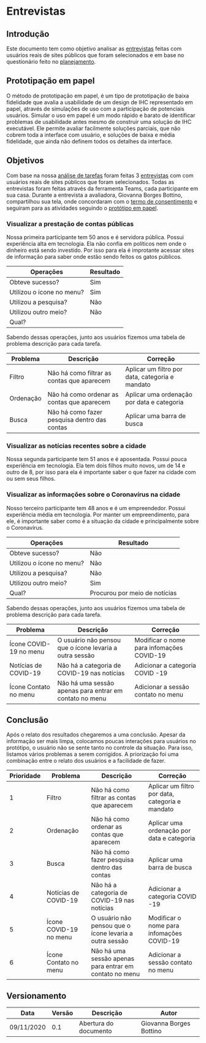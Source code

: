 # Entrevistas
## Introdução

Este documento tem como objetivo analisar as [entrevistas](design_avaliacao_desenvolvimento/prototipo_baixa_fidelidade/entrevista.md) feitas com usuários reais de sites públicos que foram selecionados e em base no questionário feito no [planejamento](design_avaliacao_desenvolvimento/prototipo_baixa_fidelidade/planejamento_avaliacao_prototipoPapel.md).

## Prototipação em papel

O método de prototipação em papel, é um tipo de prototipação de baixa fidelidade que avalia a usabilidade de um design de IHC representado em papel, através de simulações de uso com a participação de potenciais usuários. Simular o uso em papel é um modo rápido e barato de identificar problemas de usabilidade antes mesmo de construir uma solução de IHC executável.  Ele permite avaliar facilmente soluções parciais, que não cobrem toda a interface com usuário, e soluções de baixa e média fidelidade, que ainda não definem todos os detalhes da interface. 

## Objetivos

Com base na nossa [análise de tarefas](analise_de_requisitos/analise_de_tarefas.md) foram feitas 3 [entrevistas](design_avaliacao_desenvolvimento/prototipo_baixa_fidelidade/entrevista.md) com com usuários reais de sites públicos que foram selecionados. Todas as entrevistas foram feitas através da ferramenta Teams, cada participante em sua casa. Durante a entrevista a avaliadora, Giovanna Borges Bottino, compartilhou sua tela, onde concordaram com o [termo de consentimento](design_avaliacao_desenvolvimento/prototipo_baixa_fidelidade/termo_de_consentimento.md) e seguiram para as atividades seguindo o [protótipo em papel](design_avaliacao_desenvolvimento/prototipo_baixa_fidelidade/prototipo_em_papel.md).

### Visualizar a prestação de contas públicas

Nossa primeira participante tem 50 anos e é servidora pública. Possui experiência alta em tecnologia. Ela não confia em políticos nem onde o dinheiro está sendo investido. Por isso para ela é improtante acessar sites de informação para saber onde estão sendo feitos os gatos públicos. 

| Operações | Resultado |
|------|------|
| Obteve sucesso? | Sim |
| Utilizou o ícone no menu? | Sim |
| Utilizou a pesquisa? | Não |
| Utilizou outro meio? | Não |
| Qual? | |

Sabendo dessas operações, junto aos usuários fizemos uma tabela de problema descrição para cada tarefa. 

| Problema | Descrição | Correção |
|------|------|------|
| Filtro | Não há como filtrar as contas que aparecem | Aplicar um filtro por data, categoria e mandato |
| Ordenação | Não há como ordenar as contas que aparecem | Aplicar uma ordenação por data e categoria | 
| Busca | Não há como fazer pesquisa dentro das contas | Aplicar uma barra de busca |


### Visualizar as notícias recentes sobre a cidade
Nossa segunda participante tem 51 anos e é aposentada. Possui pouca experiência em tecnologia. Ela tem dois filhos muito novos, um de 14 e outro de 8, por isso para ela é importante saber o que fazer na cidade com ou sem seus filhos.

### Visualizar as informações sobre o Coronavírus na cidade

Nosso terceiro participante tem 48 anos e é um empreendedor. Possui experiência média em tecnologia. Por manter um empreendimento, para ele, é importante saber como é a situação da cidade e principalmente sobre o Coronavírus. 

| Operações | Resultado |
|------|------|
| Obteve sucesso? | Não |
| Utilizou o ícone no menu? | Não |
| Utilizou a pesquisa? | Não |
| Utilizou outro meio? | Sim |
| Qual? | Procurou por meio de notícias |

Sabendo dessas operações, junto aos usuários fizemos uma tabela de problema descrição para cada tarefa. 

| Problema | Descrição | Correção |
|------|------|------|
| Ícone COVID-19 no menu | O usuário não pensou que o ícone levaria a outra sessão | Modificar o nome para infomações COVID-19 |
| Notícias de COVID-19 | Não há a categoria de COVID-19 nas notícias | Adicionar a categoria COVID -19 |
| Ícone Contato no menu | Não há uma sessão apenas para entrar em contato no menu | Adicionar a sessão contato no menu |

## Conclusão

Após o relato dos resultados chegaremos a uma conclusão. Apesar da informação ser mais limpa, colocamos poucas interações para usuários no protótipo, o usuário não se sente tanto no controle da situação. Para isso, listamos vários problemas a serem corrigidos. A priorização foi uma combinação entre o relato dos usuários e a facilidade de fazer. 

| Prioridade | Problema | Descrição | Correção |
|------|------|------|------|
| 1 | Filtro | Não há como filtrar as contas que aparecem | Aplicar um filtro por data, categoria e mandato |
| 2 | Ordenação | Não há como ordenar as contas que aparecem | Aplicar uma ordenação por data e categoria | 
| 3 | Busca | Não há como fazer pesquisa dentro das contas | Aplicar uma barra de busca |
| 4 | Notícias de COVID-19 | Não há a categoria de COVID-19 nas notícias | Adicionar a categoria COVID -19 |
| 5 | Ícone COVID-19 no menu | O usuário não pensou que o ícone levaria a outra sessão | Modificar o nome para infomações COVID-19 |
| 6 | Ícone Contato no menu | Não há uma sessão apenas para entrar em contato no menu | Adicionar a sessão contato no menu |


## Versionamento

| Data | Versão | Descrição | Autor |
|------|------|------|------|
|09/11/2020|0.1|Abertura do documento |Giovanna Borges Bottino|
